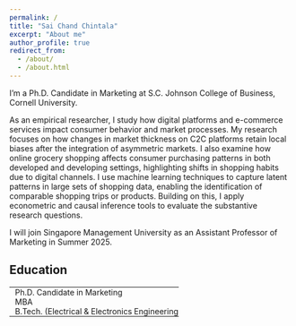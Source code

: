 ```yaml
---
permalink: /
title: "Sai Chand Chintala"
excerpt: "About me"
author_profile: true
redirect_from: 
  - /about/
  - /about.html
---
```

<head>
<style>
  .hidden-border-table {
    border-collapse: collapse;
    width: 60%;
    font-family: inherit; /* Inherit font from body */
    font-size: inherit; /* Inherit font size from body */
    border: none; /* Remove outside border */
  }
  .hidden-border-table td, .hidden-border-table th {
    border: none;
    padding: 0px 10px;
    white-space: nowrap;/* Reduce padding to reduce space between columns */
  }
  h2 {
  border-bottom: none;
}
</style>
</head>

I’m a Ph.D. Candidate in Marketing at S.C. Johnson College of Business, Cornell University.

As an empirical researcher, I study how digital platforms and e-commerce services impact consumer behavior and market processes. My research focuses on how changes in market thickness on C2C platforms retain local biases after the integration of asymmetric markets. I also examine how online grocery shopping affects consumer purchasing patterns in both developed and developing settings, highlighting shifts in shopping habits due to digital channels. I use machine learning techniques to capture latent patterns in large sets of shopping data, enabling the identification of comparable shopping trips or products. Building on this, I apply econometric and causal inference tools to evaluate the substantive research questions.

I will join Singapore Management University as an Assistant Professor of Marketing in Summer 2025.

<h2 style="border-bottom: none;">Education</h2> 
<table class="hidden-border-table">
  <tr>
    <td>Ph.D. Candidate in Marketing</td>
    <td>Cornell University</td>
  </tr>
  <tr>
    <td>MBA</td>
    <td>Indian Institute of Management, Lucknow</td>
  </tr>
  <tr>
    <td>B.Tech. (Electrical & Electronics Engineering)</td>
    <td>National Institute of Technology, Warangal</td>
  </tr>
</table>
<!-- My research interest is in the area of online grocery retailing. The first essay of my dissertation examines the differences in shopping behavior when consumers use online grocery shopping. In another project, we study the differences in online grocery adoption in an emerging market. -->
<!-- In my other research streams, I investigate how to leverage digital consumption experience by implementing diverse cues to help consumers achieve their goals. -->
